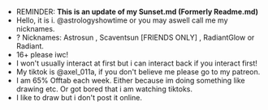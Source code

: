 - REMINDER: **This is an update of my Sunset.md (Formerly Readme.md)**
- Hello, it is i. @astrologyshowtime or you may aswell call me my nicknames.
- ? Nicknames: Astrosun , Scaventsun [FRIENDS ONLY] , RadiantGlow or Radiant.
- 16+ please iwc!
- I won't usually interact at first but i can interact back if you interact first!
- My tiktok is @axel_011a, if you don't believe me please go to my patreon.
- I am 65% Offtab each week. Either because im doing something like drawing etc. Or got bored that i am watching tiktoks.
- I like to draw but i don't post it online.
